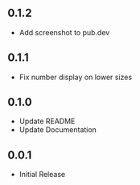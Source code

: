 ## 0.1.2
- Add screenshot to pub.dev

## 0.1.1
- Fix number display on lower sizes

## 0.1.0
- Update README
- Update Documentation

## 0.0.1
- Initial Release
